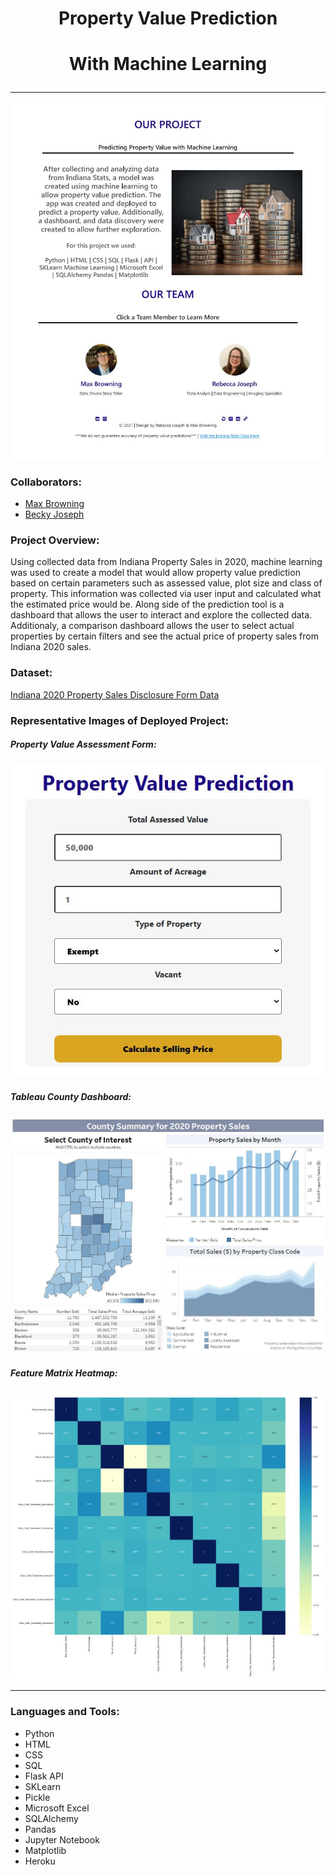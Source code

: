 # <p align ="center">Property Value Prediction </p>
# <p align ="center">With Machine Learning</p>

-------------

![Image of Project Home Page](https://raw.githubusercontent.com/Cosette3737/RebeccaJoseph/main/assets/img/propertypredict.JPG)

### Collaborators:
* [Max Browning](https://github.com/MaxBrowning)
* [Becky Joseph](https://github.com/Cosette3737)


### Project Overview:
Using collected data from Indiana Property Sales in 2020, machine learning was used to create a model that would allow property value prediction based on certain parameters such as assessed value, plot size and class of property.  This information was collected via user input and calculated what the estimated price would be.  Along side of the prediction tool is a dashboard that allows the user to interact and explore the collected data. Additionaly, a comparison dashboard allows the user to select actual properties by certain filters and see the actual price of property sales from Indiana 2020 sales. 

### Dataset:
[Indiana 2020 Property Sales Disclosure Form Data](https://www.stats.indiana.edu/topic/sdf.asp)

### Representative Images of Deployed Project:
##### Property Value Assessment Form:
![Image of Property Value Assessment Form](https://github.com/MaxBrowning/butler-project3-groupD/blob/main/images/Property_Predictor.JPG)

##### Tableau County Dashboard:
![Image of Tableau dashboard exploring county data](https://github.com/MaxBrowning/butler-project3-groupD/blob/main/images/Tableau_County_Dashboard.JPG)

##### Feature Matrix Heatmap:
![Image of Machine Learning feature matrix heatmap](https://github.com/MaxBrowning/butler-project3-groupD/blob/main/images/Correlation_Heatmap.JPG)

---

### Languages and Tools:
* Python
* HTML
* CSS
* SQL
* Flask API
* SKLearn
* Pickle
* Microsoft Excel
* SQLAlchemy
* Pandas
* Jupyter Notebook
* Matplotlib
* Heroku
